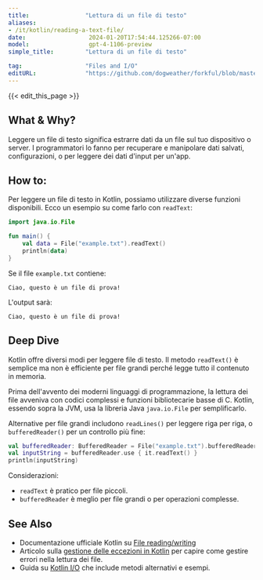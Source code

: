 ```yaml
---
title:                "Lettura di un file di testo"
aliases:
- /it/kotlin/reading-a-text-file/
date:                  2024-01-20T17:54:44.125266-07:00
model:                 gpt-4-1106-preview
simple_title:         "Lettura di un file di testo"

tag:                  "Files and I/O"
editURL:              "https://github.com/dogweather/forkful/blob/master/content/it/kotlin/reading-a-text-file.md"
---
```


{{< edit_this_page >}}

## What & Why?
Leggere un file di testo significa estrarre dati da un file sul tuo dispositivo o server. I programmatori lo fanno per recuperare e manipolare dati salvati, configurazioni, o per leggere dei dati d'input per un'app.

## How to:
Per leggere un file di testo in Kotlin, possiamo utilizzare diverse funzioni disponibili. Ecco un esempio su come farlo con `readText`:

```kotlin
import java.io.File

fun main() {
    val data = File("example.txt").readText()
    println(data)
}
```

Se il file `example.txt` contiene: 
```
Ciao, questo è un file di prova!
```
L'output sarà:
```
Ciao, questo è un file di prova!
```

## Deep Dive
Kotlin offre diversi modi per leggere file di testo. Il metodo `readText()` è semplice ma non è efficiente per file grandi perché legge tutto il contenuto in memoria.

Prima dell'avvento dei moderni linguaggi di programmazione, la lettura dei file avveniva con codici complessi e funzioni bibliotecarie basse di C. Kotlin, essendo sopra la JVM, usa la libreria Java `java.io.File` per semplificarlo.

Alternative per file grandi includono `readLines()` per leggere riga per riga, o `bufferedReader()` per un controllo più fine:

```kotlin
val bufferedReader: BufferedReader = File("example.txt").bufferedReader()
val inputString = bufferedReader.use { it.readText() }
println(inputString)
```

Considerazioni:
- `readText` è pratico per file piccoli.
- `bufferedReader` è meglio per file grandi o per operazioni complesse.

## See Also
- Documentazione ufficiale Kotlin su [File reading/writing](https://kotlinlang.org/api/latest/jvm/stdlib/kotlin.io/java.io.-file/)
- Articolo sulla [gestione delle eccezioni in Kotlin](https://kotlinlang.org/docs/reference/exceptions.html) per capire come gestire errori nella lettura dei file.
- Guida su [Kotlin I/O](https://www.baeldung.com/kotlin/read-file) che include metodi alternativi e esempi.
